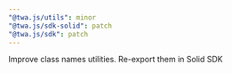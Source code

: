 ```yaml
---
"@twa.js/utils": minor
"@twa.js/sdk-solid": patch
"@twa.js/sdk": patch
---
```


Improve class names utilities. Re-export them in Solid SDK
